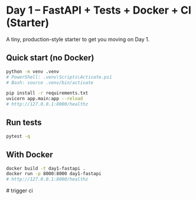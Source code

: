 # Day 1 – FastAPI + Tests + Docker + CI (Starter)

A tiny, production-style starter to get you moving on Day 1.

## Quick start (no Docker)
```bash
python -m venv .venv
# PowerShell: .venv\Scripts\Activate.ps1
# Bash: source .venv/bin/activate

pip install -r requirements.txt
uvicorn app.main:app --reload
# http://127.0.0.1:8000/healthz
```

## Run tests
```bash
pytest -q
```

## With Docker
```bash
docker build -t day1-fastapi .
docker run -p 8000:8000 day1-fastapi
# http://127.0.0.1:8000/healthz
```
#   t r i g g e r   c i  
 